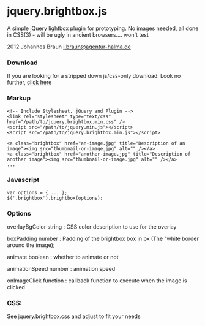 # jquery.brightbox.js
 
A simple jQuery lightbox plugin for prototyping. No images needed, all done in CSS(3) - will be ugly in ancient browsers.... won't test
  
2012  Johannes Braun <j.braun@agentur-halma.de>

### Download

If you are looking for a stripped down js/css-only download: Look no further, [click here](https://github.com/downloads/hannenz/brightbox/brightbox.zip) 
 
### Markup
~~~
<!-- Include Stylesheet, jQuery and Plugin -->
<link rel="stylesheet" type="text/css" href="/path/to/jquery.brightbox.min.css" />
<script src="/path/to/jquery.min.js"></script>
<script src="/path/to/jquery.brightbox.min.js"></script>

<a class="brightbox" href="an-image.jpg" title="Description of an image"><img src="thumbnail-or-image.jpg" alt="" /></a>
<a class="brightbox" href="another-image.jpg" title="Description of another image"><img src="thumbnail-or-image.jpg" alt="" /></a>
...
~~~

### Javascript
 
~~~
var options = { ... };
$('.brightbox').brightbox(options);
~~~
 
### Options

overlayBgColor string
	:	CSS color description to use for the overlay

boxPadding number
	:	Padding of the brightbox box in px (The "white border around the image);

animate boolean
	:	whether to animate or not

animationSpeed number
	: 	animation speed

onImageClick function
	:	callback function to execute when the image is clicked


### CSS:

See jquery.brightbox.css and adjust to fit your needs
